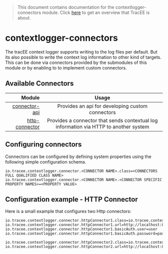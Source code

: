 > This document contains documentation for the contextlogger-connectors module. Click [here](/README.md) to get an overview that TracEE is about.

# contextlogger-connectors

The tracEE context logger supports writing to the log files per default. 
But its also possible to write the context log information to other kind of targets.
This can be done via connectors provided by the submodules of this module or by enabling to to implement custom connectors.

## Available Connectors

| Module                                                 | Usage |
|-------------------------------------------------------:|:-----:|
| [connector-api](connector-api/)        	| Provides an api for developing custom connectors |
| [http-connector](http-connector/)			| Provides a connector that sends contextual log information via HTTP to another system|


## Configuring connectors
Connectors can be configured by defining system properties using the following simple configuration schema. 

    io.tracee.contextlogger.connector.<CONNECTOR NAME>.class=<CONNECTORS FULL QUALIFIED CLASS NAME>
    io.tracee.contextlogger.connector.<CONNECTOR NAME>.<CONNECTOR SPECIFIC PROPERTY NAMES>=<PROPERTY VALUE>

## Configuration example - HTTP Connector
Here is a small example that configures two Http connectors:

    io.tracee.contextlogger.connector.httpConnector1.class=io.tracee.contextlogger.connector.HttpConnector
    io.tracee.contextlogger.connector.httpConnector1.url=http://localhost:8080/target
    io.tracee.contextlogger.connector.httpConnector1.basicAuth.user=user
    io.tracee.contextlogger.connector.httpConnector1.basicAuth.password=passwd
    
    io.tracee.contextlogger.connector.httpConnector2.class=io.tracee.contextlogger.connector.HttpConnector
    io.tracee.contextlogger.connector.httpConnector2.url=http://localhost:8090/anotherTarget
        
